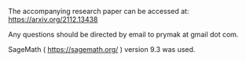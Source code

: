 The accompanying research paper can be accessed at:
https://arxiv.org/2112.13438

Any questions should be directed by email to prymak at gmail dot com.

SageMath ( https://sagemath.org/ ) version 9.3 was used.
